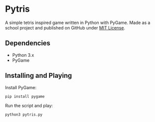 # Pytris
A simple tetris inspired game written in Python with PyGame. Made as a school project and published on GitHub under [MIT License](LICENSE).
## Dependencies
- Python 3.x
- PyGame
## Installing and Playing
Install PyGame:
```
pip install pygame
```
Run the script and play:
```
python3 pytris.py
```